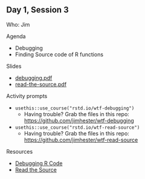 ## Day 1, Session 3

Who: Jim

Agenda

  * Debugging
  * Finding Source code of R functions
  
Slides

  * [debugging.pdf](debugging.pdf)
  * [read-the-source.pdf](read-the-source.pdf)
  
Activity prompts

  * `usethis::use_course("rstd.io/wtf-debugging")`
    - Having trouble? Grab the files in this repo: <https://github.com/jimhester/wtf-debugging>
  * `usethis::use_course("rstd.io/wtf-read-source")`
    - Having trouble? Grab the files in this repo: <https://github.com/jimhester/wtf-read-source>

Resources

  * [Debugging R Code](https://whattheyforgot.org/debugging-r-code.html)
  * [Read the Source](https://whattheyforgot.org/read-the-source.html)

